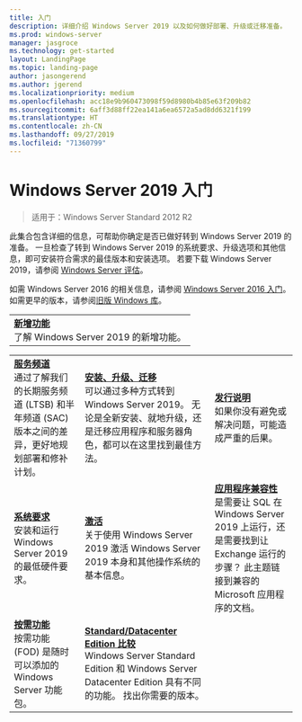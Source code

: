 ```yaml
---
title: 入门
description: 详细介绍 Windows Server 2019 以及如何做好部署、升级或迁移准备。
ms.prod: windows-server
manager: jasgroce
ms.technology: get-started
layout: LandingPage
ms.topic: landing-page
author: jasongerend
ms.author: jgerend
ms.localizationpriority: medium
ms.openlocfilehash: acc18e9b960473098f59d8980b4b85e63f209b82
ms.sourcegitcommit: 6aff3d88ff22ea141a6ea6572a5ad8dd6321f199
ms.translationtype: HT
ms.contentlocale: zh-CN
ms.lasthandoff: 09/27/2019
ms.locfileid: "71360799"
---
```

# <a name="get-started-with-windows-server-2019"></a>Windows Server 2019 入门

> 适用于：Windows Server Standard 2012 R2

此集合包含详细的信息，可帮助你确定是否已做好转到 Windows Server 2019 的准备。 一旦检查了转到 Windows Server 2019 的系统要求、升级选项和其他信息，即可安装符合需求的最佳版本和安装选项。 若要下载 Windows Server 2019，请参阅 [Windows Server 评估](https://www.microsoft.com/evalcenter/evaluate-windows-server-2019)。

如需 Windows Server 2016 的相关信息，请参阅 [Windows Server 2016 入门](../get-started/server-basics.md)。 如需更早的版本，请参阅[旧版 Windows 库](https://docs.microsoft.com/previous-versions/windows/)。

|       | 
|   -   | 
| [**新增功能**](whats-new-19.md)<br>了解 Windows Server 2019 的新增功能。 |

|       |        |        |
|   -   |   -    |   -    |
| [**服务频道**](servicing-channels-19.md) <br>通过了解我们的长期服务频道 (LTSB) 和半年频道 (SAC) 版本之间的差异，更好地规划部署和修补计划。 | [**安装、升级、迁移**](install-upgrade-migrate-19.md) <br>可以通过多种方式转到 Windows Server 2019。 无论是全新安装、就地升级，还是迁移应用程序和服务器角色，都可以在这里找到最佳方法。 | [**发行说明**](rel-notes-19.md) <br>如果你没有避免或解决问题，可能造成严重的后果。   |
| [**系统要求**](sys-reqs-19.md) <br>安装和运行 Windows Server 2019 的最低硬件要求。 | [**激活**](activation-19.md) <br>关于使用 Windows Server 2019 激活 Windows Server 2019 本身和其他操作系统的基本信息。  | [**应用程序兼容性**](app-compat-19.md)<br>是需要让 SQL 在 Windows Server 2019 上运行，还是需要找到让 Exchange 运行的步骤？ 此主题链接到兼容的 Microsoft 应用程序的文档。 |
| [**按需功能**](install-fod-19.md)<br>按需功能 (FOD) 是随时可以添加的 Windows Server 功能包。 |  [**Standard/Datacenter Edition 比较**](editions-comparison-19.md)<br>Windows Server Standard Edition 和 Windows Server Datacenter Edition 具有不同的功能。 找出你需要的版本。 |
